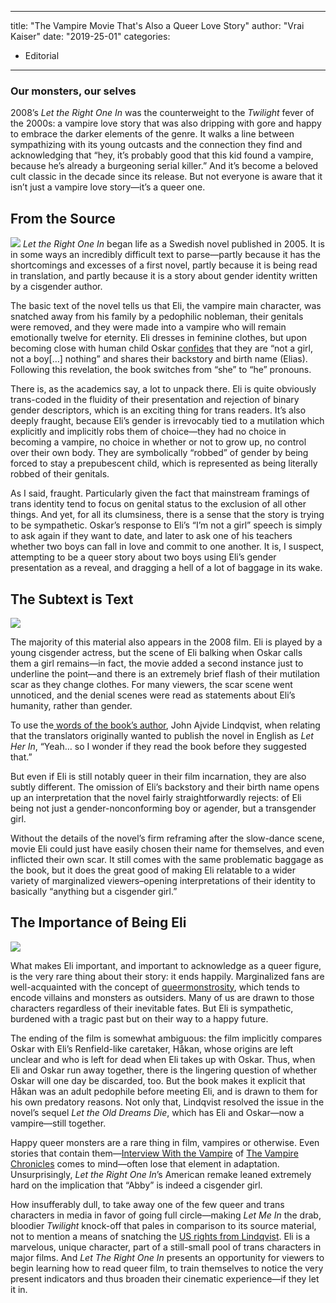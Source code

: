 
---
title: "The Vampire Movie That's Also a Queer Love Story"
author: "Vrai Kaiser"
date: "2019-25-01"
categories:
- Editorial
---

### Our monsters, our selves

2008’s *Let the Right One In* was the counterweight to the *Twilight* fever of the 2000s: a vampire love story that was also dripping with gore and happy to embrace the darker elements of the genre. It walks a line between sympathizing with its young outcasts and the connection they find and acknowledging that “hey, it’s probably good that this kid found a vampire, because he’s already a burgeoning serial killer.” And it&#8217;s become a beloved cult classic in the decade since its release. But not everyone is aware that it isn’t just a vampire love story—it&#8217;s a queer one.

## From the Source
![](/wp-content/uploads/2019/01/ltroi2-e1548367801624-1024x424.png?resize=1024%2C424&#038;ssl=1)
*Let the Right One In* began life as a Swedish novel published in 2005. It is in some ways an incredibly difficult text to parse—partly because it has the shortcomings and excesses of a first novel, partly because it is being read in translation, and partly because it is a story about gender identity written by a cisgender author.

The basic text of the novel tells us that Eli, the vampire main character, was snatched away from his family by a pedophilic nobleman, their genitals were removed, and they were made into a vampire who will remain emotionally twelve for eternity. Eli dresses in feminine clothes, but upon becoming close with human child Oskar [confides](https://soundcloud.com/user-960635156/let-the-right-one-in-tiny-queer-vampire-in-love) that they are “not a girl, not a boy[…] nothing” and shares their backstory and birth name (Elias). Following this revelation, the book switches from “she” to “he” pronouns.

There is, as the academics say, a lot to unpack there. Eli is quite obviously trans-coded in the fluidity of their presentation and rejection of binary gender descriptors, which is an exciting thing for trans readers. It’s also deeply fraught, because Eli’s gender is irrevocably tied to a mutilation which explicitly and implicitly robs them of choice—they had no choice in becoming a vampire, no choice in whether or not to grow up, no control over their own body. They are symbolically “robbed” of gender by being forced to stay a prepubescent child, which is represented as being literally robbed of their genitals.

As I said, fraught. Particularly given the fact that mainstream framings of trans identity tend to focus on genital status to the exclusion of all other things. And yet, for all its clumsiness, there is a sense that the story is trying to be sympathetic. Oskar’s response to Eli’s “I’m not a girl” speech is simply to ask again if they want to date, and later to ask one of his teachers whether two boys can fall in love and commit to one another. It is, I suspect, attempting to be a queer story about two boys using Eli’s gender presentation as a reveal, and dragging a hell of a lot of baggage in its wake.

## The Subtext is Text

![](/wp-content/uploads/2019/01/ltroi10-e1548367618511-1024x426.png?resize=1024%2C426&#038;ssl=1)

The majority of this material also appears in the 2008 film. Eli is played by a young cisgender actress, but the scene of Eli balking when Oskar calls them a girl remains—in fact, the movie added a second instance just to underline the point—and there is an extremely brief flash of their mutilation scar as they change clothes. For many viewers, the scar scene went unnoticed, and the denial scenes were read as statements about Eli’s humanity, rather than gender.

To use the[ words of the book’s author](http://www.aintitcool.com/node/38839), John Ajvide Lindqvist, when relating that the translators originally wanted to publish the novel in English as *Let Her In*, “Yeah… so I wonder if they read the book before they suggested that.”

But even if Eli is still notably queer in their film incarnation, they are also subtly different. The omission of Eli’s backstory and their birth name opens up an interpretation that the novel fairly straightforwardly rejects: of Eli being not just a gender-nonconforming boy or agender, but a transgender girl.

Without the details of the novel’s firm reframing after the slow-dance scene, movie Eli could just have easily chosen their name for themselves, and even inflicted their own scar. It still comes with the same problematic baggage as the book, but it does the great good of making Eli relatable to a wider variety of marginalized viewers&#8211;opening interpretations of their identity to basically “anything but a cisgender girl.”

## The Importance of Being Eli

![](/wp-content/uploads/2019/01/ltroi8-e1548367396113-1024x422.png?resize=1024%2C422&#038;ssl=1)

What makes Eli important, and important to acknowledge as a queer figure, is the very rare thing about their story: it ends happily. Marginalized fans are well-acquainted with the concept of [queer](http://www.revenantjournal.com/contents/becoming-the-monster-queer-monstrosity-and-the-reclamation-of-the-werewolf-in-slash-fandom/)[monstrosity](https://www.pastemagazine.com/articles/2016/06/define-frenzy-monsters-as-queer-figures-in-horror.html), which tends to encode villains and monsters as outsiders. Many of us are drawn to those characters regardless of their inevitable fates. But Eli is sympathetic, burdened with a tragic past but on their way to a happy future.

The ending of the film is somewhat ambiguous: the film implicitly compares Oskar with Eli’s Renfield-like caretaker, Håkan, whose origins are left unclear and who is left for dead when Eli takes up with Oskar. Thus, when Eli and Oskar run away together, there is the lingering question of whether Oskar will one day be discarded, too. But the book makes it explicit that Håkan was an adult pedophile before meeting Eli, and is drawn to them for his own predatory reasons. Not only that, Lindqvist resolved the issue in the novel’s sequel *Let the Old Dreams Die*, which has Eli and Oskar—now a vampire—still together.

Happy queer monsters are a rare thing in film, vampires or otherwise. Even stories that contain them—[Interview With the Vampire](https://vraikaiser.com/2016/05/06/interview-with-the-vampire-part-1/) of [The Vampire Chronicles](https://vraikaiser.com/2016/04/08/an-introduction-to-the-vampire-chronicles/) comes to mind—often lose that element in adaptation. Unsurprisingly, *Let the Right One In*’s American remake leaned extremely hard on the implication that “Abby” is indeed a cisgender girl.

How insufferably dull, to take away one of the few queer and trans characters in media in favor of going full circle—making *Let Me In* the drab, bloodier *Twilight* knock-off that pales in comparison to its source material, not to mention a means of snatching the [US rights from Lindqvist](http://let-the-right-one-in.com/forum/viewtopic.php?f=8&amp;t=1233&amp;p=17647#p17647). Eli is a marvelous, unique character, part of a still-small pool of trans characters in major films. And *Let The Right One In* presents an opportunity for viewers to begin learning how to read queer film, to train themselves to notice the very present indicators and thus broaden their cinematic experience—if they let it in. 
